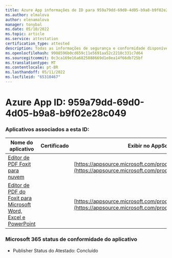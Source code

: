 ```yaml
---
title: Azure App informações de ID para 959a79dd-69d0-4d05-b9a8-b9f02e28c049
ms.author: elmalova
author: elenamalova
manager: tonybal
ms.date: 05/10/2022
ms.topic: article
ms.service: attestation
certification_type: attested
description: Todas as informações de segurança e conformidade disponíveis para 959a79dd-69d0-4d05-b9a8-b9f02e28c049.
ms.openlocfilehash: 9908596b0cd659c11e5691aa52c2210c331c7d64
ms.sourcegitcommit: 0c3ca169e16a6825888669d1e8ea14f66db725bf
ms.translationtype: MT
ms.contentlocale: pt-BR
ms.lasthandoff: 05/11/2022
ms.locfileid: "65310467"
---
```

# <a name="azure-app-id-959a79dd-69d0-4d05-b9a8-b9f02e28c049"></a>Azure App ID: 959a79dd-69d0-4d05-b9a8-b9f02e28c049


### <a name="apps-associated-with-this-id"></a>Aplicativos associados a esta ID:
| **Nome do aplicativo** | **Certificado** | **Exibir no AppSource** |
|--------------|---------------|-----------------------|
| [Editor de PDF Foxit para nuvem](../forward/WA200003703.md) |  | [https://appsource.microsoft.com/product/office/WA200003703](https://appsource.microsoft.com/product/office/WA200003703) |
| [Editor de PDF do Foxit para Microsoft Word, Excel e PowerPoint](../forward/WA200003206.md) |  | [https://appsource.microsoft.com/product/office/WA200003206](https://appsource.microsoft.com/product/office/WA200003206) |

### <a name="microsoft-365-app-compliance-status"></a>Microsoft 365 status de conformidade do aplicativo
- Publisher Status do Atestado: Concluído
